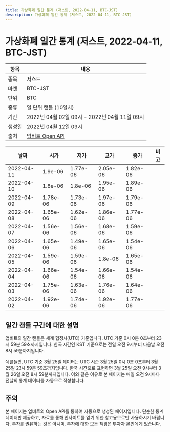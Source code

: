 ```yaml
---
title: 가상화폐 일간 통계 (저스트, 2022-04-11, BTC-JST)
description: 가상화폐 일간 통계 (저스트, 2022-04-11, BTC-JST)
---
```



가상화폐 일간 통계 (저스트, 2022-04-11, BTC-JST)
===

|항목|내용|
|--|--|
|종목|저스트|
|마켓|BTC-JST|
|단위|BTC|
|종류|일 단위 캔들 (10일치)|
|기간|2022년 04월 02일 09시 - 2022년 04월 11일 09시|
|생성일|2022년 04월 12일 09시|
|출처|[업비트 Open API](https://docs.upbit.com)|


|날짜|시가|저가|고가|종가|비고|
|--|--|--|--|--|--|
|2022-04-11|1.9e-06|1.77e-06|2.05e-06|1.82e-06|    |
|2022-04-10|1.8e-06|1.8e-06|1.95e-06|1.89e-06|    |
|2022-04-09|1.78e-06|1.73e-06|1.97e-06|1.79e-06|    |
|2022-04-08|1.65e-06|1.62e-06|1.86e-06|1.77e-06|    |
|2022-04-07|1.56e-06|1.56e-06|1.68e-06|1.59e-06|    |
|2022-04-06|1.65e-06|1.49e-06|1.65e-06|1.54e-06|    |
|2022-04-05|1.59e-06|1.59e-06|1.8e-06|1.65e-06|    |
|2022-04-04|1.66e-06|1.54e-06|1.66e-06|1.54e-06|    |
|2022-04-03|1.75e-06|1.63e-06|1.76e-06|1.64e-06|    |
|2022-04-02|1.92e-06|1.74e-06|1.92e-06|1.77e-06|    |


일간 캔들 구간에 대한 설명
---


업비트의 일간 캔들은 세계 협정시(UTC) 기준입니다. 
UTC 기준 0시 0분 0초부터 23시 59분 59초까지입니다. 
한국 시간인 KST 기준으로는 전일 오전 9시부터 다음날 오전 8시 59분까지입니다. 


예를들면, UTC 기준 3월 25일 데이터는 UTC 시준 3월 25일 0시 0분 0초부터 3월 25일 23시 59분 59초까지입니다. 
한국 시간으로 표현하면 3월 25일 오전 9시부터 3월 26일 오전 8시 59분까지입니다. 
이와 같은 이유로 본 페이지는 매일 오전 9시마다 전날의 통계 데이터를 자동으로 작성합니다. 


주의
---


본 페이지는 업비트의 Open API를 통하여 자동으로 생성된 페이지입니다. 
단순한 통계 데이터만 제공하고, 자료를 통해 인사이트를 얻기 위한 참고용으로만 사용하시기 바랍니다. 
투자를 권유하는 것은 아니며, 투자에 대한 모든 책임은 투자자 본인에게 있습니다. 

